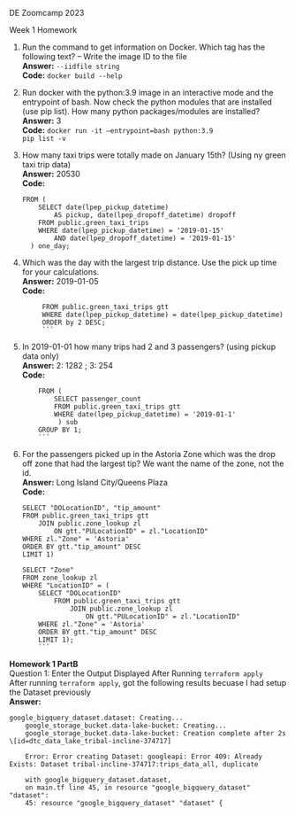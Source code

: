 DE Zoomcamp 2023 

Week 1 Homework

1.	Run the command to get information on Docker.  Which tag has the following text? – Write the image ID to the file  
	**Answer:** `--iidfile string`  
	**Code:** `docker build --help`

2.	Run docker with the python:3.9 image in an interactive mode and the entrypoint of bash.  Now check the python modules that are installed (use pip list).  How 		many python packages/modules are installed?  
	**Answer:** 3  
	**Code:** `docker run -it –entrypoint=bash python:3.9`  
	`pip list -v`
3.	How many taxi trips were totally made on January 15th? (Using ny green taxi trip data)  
	**Answer:** 20530  
	**Code:**  
	```SELECT count(*)  
	FROM (
		SELECT date(lpep_pickup_datetime) 
			AS pickup, date(lpep_dropoff_datetime) dropoff
		FROM public.green_taxi_trips
		WHERE date(lpep_pickup_datetime) = '2019-01-15' 
			AND date(lpep_dropoff_datetime) = '2019-01-15'
	  ) one_day;
	  ```  
4.	Which was the day with the largest trip distance. Use the pick up time for your calculations.  
	**Answer:** 2019-01-05  
	**Code:**  
	```SELECT date(lpep_pickup_datetime), trip_distance
	     FROM public.green_taxi_trips gtt 
	     WHERE date(lpep_pickup_datetime) = date(lpep_pickup_datetime)
	     ORDER by 2 DESC;
	     ```  
5.	In 2019-01-01 how many trips had 2 and 3 passengers? (using pickup data only)  
	**Answer:** 2: 1282 ; 3: 254  
	**Code:**  
	```SELECT passenger_count, count(passenger_count) num
		FROM (
			SELECT passenger_count
			FROM public.green_taxi_trips gtt 
			WHERE date(lpep_pickup_datetime) = '2019-01-1' 
			 ) sub
		GROUP BY 1;
		```  
6.	For the passengers picked up in the Astoria Zone which was the drop off zone that had the largest tip?  We want the name of the zone, not the id.  
	**Answer:** Long Island City/Queens Plaza  
	**Code:**   
	```WITH tb1 AS(
	SELECT "DOLocationID", "tip_amount"
	FROM public.green_taxi_trips gtt 
		JOIN public.zone_lookup zl 
			ON gtt."PULocationID" = zl."LocationID"
	WHERE zl."Zone" = 'Astoria'
	ORDER BY gtt."tip_amount" DESC 
	LIMIT 1)
	
    SELECT "Zone" 
    FROM zone_lookup zl
    WHERE "LocationID" = (
        SELECT "DOLocationID"
	        FROM public.green_taxi_trips gtt 
		        JOIN public.zone_lookup zl 
			        ON gtt."PULocationID" = zl."LocationID"
	    WHERE zl."Zone" = 'Astoria'
	    ORDER BY gtt."tip_amount" DESC 
	    LIMIT 1);
		```  
**Homework 1 PartB**  
    Question 1: Enter the Output Displayed After Running `terraform apply`  
       After running `terraform apply`, got the following results becuase I had setup the Dataset previously  
        **Answer:**  
	
	google_bigquery_dataset.dataset: Creating...  
        google_storage_bucket.data-lake-bucket: Creating...  
        google_storage_bucket.data-lake-bucket: Creation complete after 2s \[id=dtc_data_lake_tribal-incline-374717]   
	
        Error: Error creating Dataset: googleapi: Error 409: Already Exists: Dataset tribal-incline-374717:trips_data_all, duplicate  
        
        with google_bigquery_dataset.dataset,  
        on main.tf line 45, in resource "google_bigquery_dataset" "dataset":  
        45: resource "google_bigquery_dataset" "dataset" {  
	 

